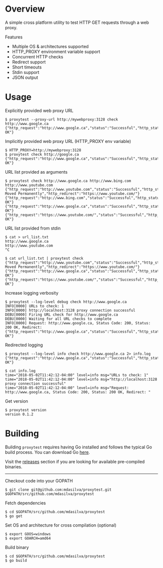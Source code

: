 # Overview

A simple cross platform utility to test HTTP GET requests through a web proxy.

Features

- Multiple OS & architectures supported
- HTTP_PROXY environment variable support
- Concurrent HTTP checks
- Redirect support
- Short timeouts
- Stdin support
- JSON output


# Usage

Explicitly provided web proxy URL

    $ proxytest --proxy-url http://mywebproxy:3128 check http://www.google.ca
    {"http_request":"http://www.google.ca","status":"Successful","http_status_code":200,"http_status":"200 OK"}



Implicitly provided web proxy URL (HTTP_PROXY env variable)

    $ HTTP_PROXY=http://mywebproxy:3128
    $ proxytest check http://google.ca
    {"http_request":"http://www.google.ca","status":"Successful","http_status_code":200,"http_status":"200 OK"}


URL list provided as arguments

    $ proxytest check http://www.google.ca http://www.bing.com http://www.youtube.com
    {"http_request":"http://www.youtube.com","status":"Successful","http_status_code":301,"http_status":"301 Moved Permanently","http_redirect":"https://www.youtube.com/"}
    {"http_request":"http://www.bing.com","status":"Successful","http_status_code":200,"http_status":"200 OK"}
    {"http_request":"http://www.google.ca","status":"Successful","http_status_code":200,"http_status":"200 OK"}
    {"http_request":"https://www.youtube.com/","status":"Successful","http_status_code":200,"http_status":"200 OK"}


URL list provided from stdin

    $ cat > url_list.txt
    http://www.google.ca
    http://www.youtube.com
    ^C

    $ cat url_list.txt | proxytest check
    {"http_request":"http://www.youtube.com","status":"Successful","http_status_code":301,"http_status":"301 Moved Permanently","http_redirect":"https://www.youtube.com/"}
    {"http_request":"http://www.google.ca","status":"Successful","http_status_code":200,"http_status":"200 OK"}
    {"http_request":"https://www.youtube.com/","status":"Successful","http_status_code":200,"http_status":"200 OK"}


Increase logging verbosity

    $ proxytest --log-level debug check http://www.google.ca
    INFO[0000] URLs to check: 1                             
    INFO[0000] http://localhost:3128 proxy connection successful 
    DEBU[0000] Firing URL check for http://www.google.ca    
    DEBU[0000] Waiting for all URL checks to complete       
    INFO[0000] Request: http://www.google.ca, Status Code: 200, Status: 200 OK, Redirect:  
    {"http_request":"http://www.google.ca","status":"Successful","http_status_code":200,"http_status":"200 OK"}


Redirected logging 

    $ proxytest --log-level info check http://www.google.ca 2> info.log
    {"http_request":"http://www.google.ca","status":"Successful","http_status_code":200,"http_status":"200 OK"}

    $ cat info.log
    time="2018-05-02T11:42:12-04:00" level=info msg="URLs to check: 1"
    time="2018-05-02T11:42:12-04:00" level=info msg="http://localhost:3128 proxy connection successful"
    time="2018-05-02T11:42:12-04:00" level=info msg="Request: http://www.google.ca, Status Code: 200, Status: 200 OK, Redirect: "
    

Get version

    $ proxytest version
    version 0.1.2


# Building

Building `proxytest` requires having Go installed and follows the typical Go build process.  You can download Go [here](https://golang.org/dl/).

Visit the [releases](https://github.com/mdasilva/proxytest/release) section if you are looking for available pre-compiled binaries.

---

Checkout code into your GOPATH

    $ git clone git@github.com:mdasilva/proxytest.git $GOPATH/src/github.com/mdasilva/proxytest


Fetch dependencies

    $ cd $GOPATH/src/github.com/mdasilva/proxytest
    $ go get


Set OS and architecture for cross compilation (optional)

    $ export GOOS=windows
    $ export GOARCH=amd64


Build binary

    $ cd $GOPATH/src/github.com/mdasilva/proxytest
    $ go build 
